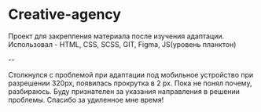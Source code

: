 ﻿# Creative-agency

Проект для закрепления материала после изучения адаптации.
Использовал - HTML, CSS, SCSS, GIT, Figma, JS(уровень планктон)

--

Столкнулся с проблемой при адаптации под мобильное устройство при разрешении 320px, появилась прокрутка в 2 px. Пока не понял почему, разбираюсь. 
Буду признателен за указания направления в решении проблемы. Спасибо за удиленное мне время!
